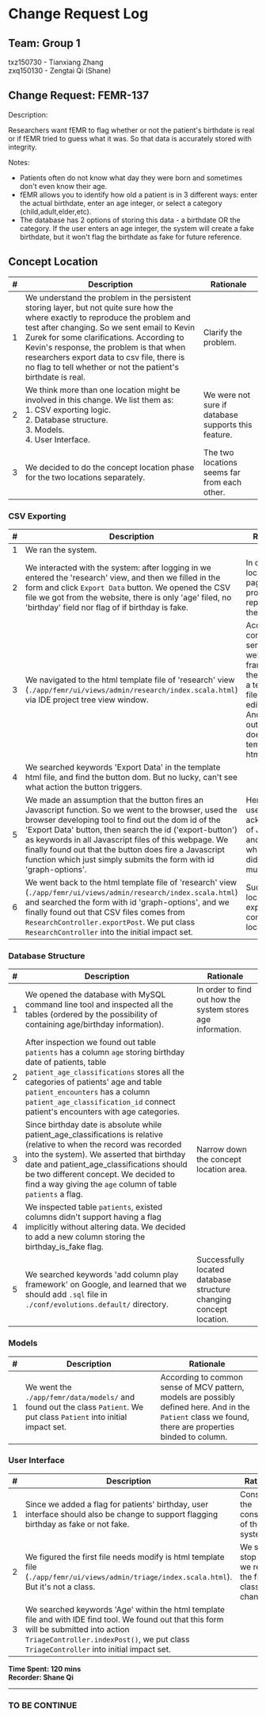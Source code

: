 # Change Request Log

## Team: Group 1

txz150730 - Tianxiang Zhang  
zxq150130 - Zengtai Qi (Shane)

## Change Request: FEMR-137

Description:  

Researchers want fEMR to flag whether or not the patient's birthdate is real or if fEMR tried to guess what it was. So that data is accurately stored with integrity.

Notes:  
- Patients often do not know what day they were born and sometimes don't even know their age.
- fEMR allows you to identify how old a patient is in 3 different ways: enter the actual birthdate, enter an age integer, or select a category (child,adult,elder,etc).
- The database has 2 options of storing this data - a birthdate OR the category. If the user enters an age integer, the system will create a fake birthdate, but it won't flag the birthdate as fake for future reference.

## Concept Location

\# | Description | Rationale
---|---|---
1 | We understand the problem in the persistent storing layer, but not quite sure how the where exactly to reproduce the problem and test after changing. So we sent email to Kevin Zurek for some clarifications. According to Kevin's response, the problem is that when researchers export data to csv file, there is no flag to tell whether or not the patient's birthdate is real. | Clarify the problem.
2 | We think more than one location might be involved in this change. We list them as:<br> 1. CSV exporting logic. <br> 2. Database structure. <br> 3. Models. <br> 4. User Interface. | We were not sure if database supports this feature.
3 | We decided to do the concept location phase for the two locations separately. | The two locations seems far from each other.

### CSV Exporting
\# | Description | Rationale
---|---|---
1 | We ran the system. |
2 | We interacted with the system: after logging in we entered the 'research' view, and then we filled in the form and click `Export Data` button. We opened the CSV file we got from the website, there is only 'age' filed, no 'birthday' field nor flag of if birthday is fake.  | In order to locate the page of the problem and reproduce the problem.
3 | We navigated to the html template file of 'research' view (`./app/femr/ui/views/admin/research/index.scala.html`) via IDE project tree view window. | According to common sense of web framework, there should a template file of the edit page. And it turned out there does is a template html file.
4 | We searched keywords 'Export Data' in the template html file, and find the button dom. But no lucky, can't see what action the button triggers. |
5 | We made an assumption that the button fires an Javascript function. So we went to the browser, used the browser developing tool to find out the dom id of the 'Export Data' button, then search the id ('export-button') as keywords in all Javascript files of this webpage. We finally found out that the button does fire a Javascript function which just simply submits the form with id 'graph-options'. | Here we used some acknowledge of Javascript and jQuery which we didn't record much details.
6 | We went back to the html template file of 'research' view (`./app/femr/ui/views/admin/research/index.scala.html`) and searched the form with id 'graph-options', and we finally found out that CSV files comes from `ResearchController.exportPost`. We put class `ResearchController` into the initial impact set. | Successfully located CSV exporting concept location.

### Database Structure

\# | Description | Rationale
---|---|---
1 | We opened the database with MySQL command line tool and inspected all the tables (ordered by the possibility of containing age/birthday information). | In order to find out how the system stores age information.
2 | After inspection we found out table `patients` has a column `age` storing birthday date of patients, table `patient_age_classifications` stores all the categories of patients' age and table `patient_encounters` has a column `patient_age_classification_id` connect patient's encounters with age categories. |
3 | Since birthday date is absolute while patient_age_classifications is relative (relative to when the record was recorded into the system). We asserted that birthday date and patient_age_classifications should be two different concept. We decided to find a way giving the `age` column of table `patients` a flag. | Narrow down the concept location area.
4 | We inspected table `patients`, existed columns didn't support having a flag implicitly without altering data. We decided to add a new column storing the birthday\_is\_fake flag. |
5 | We searched keywords 'add column play framework' on Google, and learned that we should add `.sql` file in `./conf/evolutions.default/` directory. | Successfully located database structure changing concept location.

### Models

\# | Description | Rationale
---|---|---
1 | We went the `./app/femr/data/models/` and found out the class `Patient`. We put class `Patient` into initial impact set. | According to common sense of MCV pattern, models are possibly defined here. And in the `Patient` class we found, there are properties binded to column.

### User Interface

\# | Description | Rationale
---|---|---
1 | Since we added a flag for patients' birthday, user interface should also be change to support flagging birthday as fake or not fake. | Considering the consistent of the system.
2 | We figured the first file needs modify is html template file (`./app/femr/ui/views/admin/triage/index.scala.html`). But it's not a class. | We should stop until we reach the file class to change.
3 | We searched keywords 'Age' within the html template file and with IDE find tool. We found out that this form will be submitted into action `TriageController.indexPost()`, we put class `TriageController` into initial impact set. |

__Time Spent: 120 mins__  
__Recorder: Shane Qi__

---

### TO BE CONTINUE


<!--

## Impact Analysis

\# | Description | Rationale
---|---|---
1 | We have the initial impact set: (`EditViewModel`, `UsersController`). And marked `EditViewModel` as 'CHANGED'. |
3 | We looked into class `UsersController`, actually it doesn't directly have an property of type `EditViewModel`. It has an property of  type `From<EditViewModel>`. |
6 | We found out definition of `From<T>` with shortcut COMMAND + CLICK. It turns out a play framework class. We put this class into impact set but marked as 'UNCHANGED' and marked `UsersController` as 'NEXT'. | We can't change framework classes.
4 | We search the usage of class `EditViewModel`) with shortcut OPTION + F7 (Find usage tool). There is only one instance creation in `UsersController`. And there is no subclassed inherited from `EditViewModel`. `EditViewModel` is not any class's subclass, either. | Analysis dependencies and try to add more class into estimated impact set.
5 | We search the usage of class `UsersController`) with shortcut OPTION + F7 (Find usage tool). Except usages in routers and templates. There is reference to any instance of `UserController`.  There is no subclassed inherited from `UserController`, either. (not unexpected for an controller class.) | Analysis dependencies and try to add more class into estimated impact set.
6 | We had an estimated impact set: (`EditViewModel`(CHANGED), `UsersController`(NEXT), `Form<T>`(UNCHANGED)). | Finished impact set analysis.
7 | We started inspecting `UsersController`, and no other classes have to be marked as 'NEXT'. | `UsersController` is a class marked 'NEXT'.
8 | The invocation chain from `UsersController` to `EditViewModel` is: `UsersController.editPost()` -> `Form<EditViewModel>.bindFromRequest()`(framework) -> `Form<EditViewModel>.bind()`(framework) -> `EditViewModel.validate()`. | In order to inspect deeply into `UsersController`.
9 | We found out that no matter what errors returned from `Form<EditViewModel>.bindFromRequest()`, `UsersController` just naively forward errors to the front end (render bad request view).  |
10 | And even if in the case that `userPassword` and `userPasswordVerify` being both empty is not treated as an error (how we planed to fix the bug), there is a `if` statement to check if two fields are both filled before perform the next action (perform password changing). |
10 | According to the above two points, if we change the logic of `EditViewModel.validate()`, `UsersController` is not gonna be impacted. So we marked `UsersController` as 'UNCHANGED'. | `UsersController` is not gonna be impacted.
11 | No class is marked 'NEXT', we finished impact analysis with a result set: (`EditViewModel`(CHANGED), `UsersController`(UNCHANGED), `Form<T>`(UNCHANGED)). |
12 | ![](impact-analysis.png) |

__Time Spent: 120 mins__  
__Recorder: Shane Qi__

## Prefactoring

\# | Description | Rationale
---|---|---
1 | We inspected the method `EditViewModel.validate()`, we only need to add a handle for the case that both `userPassword` and `userPasswordVerify` are empty, no need for making big changes. |
2 | We decided to skip refactoring. |

__Time Spent: 10 mins__  
__Recorder: Shane Qi__

## Actualization

\# | Description | Rationale
---|---|---
1 | We looked into `EditViewModel.validate()`, found out that there are three `if` statement to validate password fields: `(newPassword.isEmpty() or newPasswordVerify.isEmpty()`, `!newPassword.equals(newPasswordVerify)` and whether `newPassword` conforms to constraints. |
2 | When neither `userPassword` nor `userPasswordVerify` is filled, the control flow goes into the condition `(newPassword.isEmpty() or newPasswordVerify.isEmpty()`. | Inspect how the control flow is under the problem case.
3 | We think those three `if` statements are only applicable under the case that neither `userPassword` nor `userPasswordVerify` is empty. | Find out what's wrong with the code.
4 | We decided to embed all these three into another `if` statement: `if(!(newPassword.isEmpty() && newPasswordVerify.isEmpty()))`. | This change makes sure that only under the condition that neither `userPassword` nor `userPasswordVerify` is empty, the code perform the password fields validation. Otherwise, the code will just ignore the password fields (not returning any error).
5 | We wrote the new `if` condition then moved those three condition into the new condition block. |
6 | We committed and pushed our changes with git. | Just in case we need to revert our changes.

__Time Spent: 30 mins__  
__Recorder: Shane Qi__

## Postfactoring

\# | Description | Rationale
---|---|---
1 | We reviewed the change we made, not any anti-patterns were introduced. | The change we made is not a big one.
2 | We decided to skip postfactoring.  |

__Time Spent: 10 mins__  
__Recorder: Shane Qi__

## Validation

\# | Description | Rationale
---|---|---
1 | Since we found out that most code under `test` directory was commented out, we asked the team via Slack for some clarification of unit tests. It turned out they had a long story of unit tests and they don't have a unit test environment for now. We decided to have more comprehensive tests from front end.  |
1 | We re-ran the system. | Making sure change was applied to the system.
2 | We went to the users page and began edit the information of the user we used to login. | Edit the user we used to login makes it easy for us to verify if we successfully changed the password in the next step.
3 | __First case__: only change the 'About' information of the user and submit the form. Then logout and login with original password. <br>__Expected result__: no error, 'About' information should be updated and re-login should succeed. <br>__Result__: no error, 'About' information was updated and re-login succeeded. | This is an exceptional behavior, if the two passwords fields are empty, just don't perform password changing and not throwing errors, either.
4 | __Second case__: fill the two new password fields with a valid password, then re-loin with the new password. <br>__Expected result__: no error, re-login with new password should succeed. <br>__Result__: no error, re-login with new password succeed. | This is an exceptional behavior, we kept what worked right working right.
5 | __Third case__: only fill the new password field (without filling new password verify field) with a valid password, then submit the form. <br>__Expected result__: should receive error. <br>__Result__: receive error. | This is an exceptional behavior, we kept validation working right.
6 | __Third case__: only fill the verify new password field (without filling new password field) with a valid password, then submit the form. <br>__Expected result__: should receive error. <br>__Result__: receive error. | This is an exceptional behavior, we kept validation working right.
7 | __Third case__: fill the new password field with a valid password while fill the new password verify field a different valid password, then submit the form. <br>__Expected result__: should receive error. <br>__Result__: receive error. | This is an exceptional behavior, we kept validation working right.
8 | __Third case__: fill the two new password fields with an invalid password ("111" too short), then submit the form. <br>__Expected result__: should receive error. <br>__Result__: receive error. | This is an exceptional behavior, we kept validation working right.

__Time Spent: 20 mins__  
__Recorder: Shane Qi__

## Timing

Phase Name | Time (minutes)
---|---
Concept Location | 120
Impact Analysis | 120
Prefactoring | 10
Actualization | 30
Postfactoring | 10
Validation | 20
Total | 310

__Recording Time Included__

## Reverse engineering

### Class Diagram

![](class-diagram.png)

### Sequence Diagram

![](sequence-diagram.png)

## Conclusions

For this change, concept location took us a lot time. I think it's not bad spending more time in any phase, but I think we should delay doing some stuff to the second phase. For example, we don't have to dig very deep in the concept location phase, since we will do such thing more comprehensive in the impact analysis phase (estimate impact set).  
Concept location and impact analysis was completed mainly with find tool within the IDE such as search keywords and search class usage in the whole project.  
As we recored in the first step of Validation phase, there isn't a configured unit test environment for this project, so we just manually tested bug fixing from front end. In order to make is more reliable, we did a lot comprehensive tests. Since the change is a minor one, we think those tests are sufficient.

Classes and methods changed:
- `./app/femr/ui/models/admin/users/EditViewModel/EditViewModel.validate()` -->
